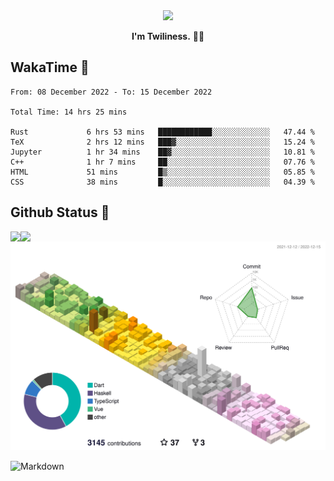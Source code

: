 <div align="center">
<img src="https://images.weserv.nl/?url=avatars.githubusercontent.com/u/10475770?v=4&h=360&w=360&fit=cover&mask=circle&maxage=7d"/>
</div>

<div align="center">

**I'm Twiliness.** 👋🏻

</div>

## WakaTime 🧐

<!--START_SECTION:waka-->

```text
From: 08 December 2022 - To: 15 December 2022

Total Time: 14 hrs 25 mins

Rust             6 hrs 53 mins   ████████████░░░░░░░░░░░░░   47.44 %
TeX              2 hrs 12 mins   ███▓░░░░░░░░░░░░░░░░░░░░░   15.24 %
Jupyter          1 hr 34 mins    ██▓░░░░░░░░░░░░░░░░░░░░░░   10.81 %
C++              1 hr 7 mins     ██░░░░░░░░░░░░░░░░░░░░░░░   07.76 %
HTML             51 mins         █▒░░░░░░░░░░░░░░░░░░░░░░░   05.85 %
CSS              38 mins         █░░░░░░░░░░░░░░░░░░░░░░░░   04.39 %
```

<!--END_SECTION:waka-->

## Github Status 🥰

<div> 
	<a href="https://github.com/DarkHighness">
		<img align="left" src="https://github-readme-stats.vercel.app/api?username=DarkHighness&show_icons=true&icon_color=805AD5&text_color=718096&bg_color=ffffff&hide_border=true&count_private=true" />
	</a>
	<a href="https://github.com/DarkHighness">
		<img align="left" src="https://github-readme-stats.vercel.app/api/top-langs/?username=DarkHighness&show_icons=true&icon_color=805AD5&text_color=718096&bg_color=ffffff&hide_border=true&count_private=true">
	</a>
</div>

![3D-Profile](https://raw.githubusercontent.com/DarkHighness/DarkHighness/master/profile-3d-contrib/profile-south-season-animate.svg)



 ![Markdown](https://img.shields.io/badge/markdown%20💘-%23000000.svg?style=for-the-badge&logo=markdown&logoColor=white)
